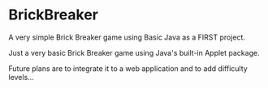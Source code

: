 # BrickBreaker
A very simple Brick Breaker game using Basic Java as a FIRST project.  

Just a very basic Brick Breaker game using Java's built-in Applet package. 

Future plans are to integrate it to a web application and to add difficulty levels... 

